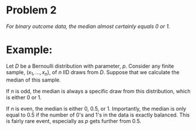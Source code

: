 # Problem 2

*For binary outcome data, the median almost certainly equals 0 or 1.*

# Example:

Let $D$ be a Bernoulli distribution with parameter, $p$. Consider any finite
sample, $(x_1, \ldots, x_n)$, of $n$ IID draws from $D$. Suppose that we
calculate the median of this sample.

If $n$ is odd, the median is always a specific draw from this
distribution, which is either 0 or 1.

If $n$ is even, the median is either 0, 0.5, or 1. Importantly, the median is
only equal to 0.5 if the number of 0's and 1's in the data is exactly balanced.
This is fairly rare event, especially as $p$ gets further from 0.5.
